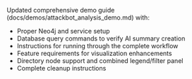 Updated comprehensive demo guide (docs/demos/attackbot_analysis_demo.md) with:
- Proper Neo4j and service setup
- Database query commands to verify AI summary creation
- Instructions for running through the complete workflow
- Feature requirements for visualization enhancements
- Directory node support and combined legend/filter panel
- Complete cleanup instructions
